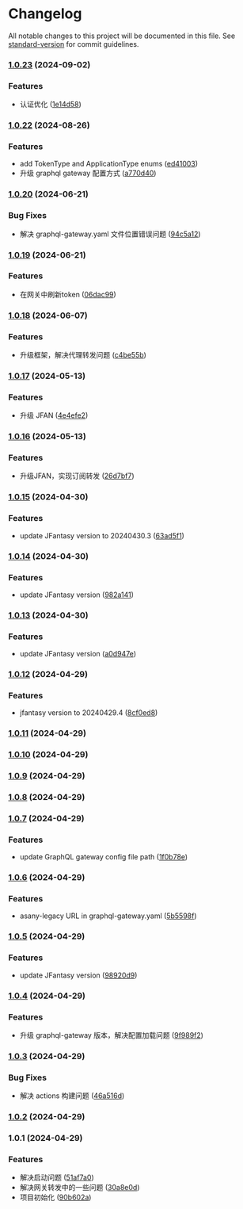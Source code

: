 # Changelog

All notable changes to this project will be documented in this file. See [standard-version](https://github.com/conventional-changelog/standard-version) for commit guidelines.

### [1.0.23](https://github.com/limaofeng/asany-gateway/compare/v1.0.22...v1.0.23) (2024-09-02)


### Features

* 认证优化 ([1e14d58](https://github.com/limaofeng/asany-gateway/commit/1e14d581148eeec933bc0c73a50ba39bd326117d))

### [1.0.22](https://github.com/limaofeng/asany-gateway/compare/v1.0.21...v1.0.22) (2024-08-26)


### Features

* add TokenType and ApplicationType enums ([ed41003](https://github.com/limaofeng/asany-gateway/commit/ed41003e4e54dd77289719dd67dbd15a33499d7b))
* 升级 graphql gateway 配置方式 ([a770d40](https://github.com/limaofeng/asany-gateway/commit/a770d406a0611e3145f111eff98145d55266fb6b))

### [1.0.20](https://github.com/limaofeng/asany-gateway/compare/v1.0.19...v1.0.20) (2024-06-21)


### Bug Fixes

* 解决 graphql-gateway.yaml 文件位置错误问题 ([94c5a12](https://github.com/limaofeng/asany-gateway/commit/94c5a124926bc3ae6a9c43d8d3e7170a0c03a516))

### [1.0.19](https://github.com/limaofeng/asany-gateway/compare/v1.0.18...v1.0.19) (2024-06-21)


### Features

* 在网关中刷新token ([06dac99](https://github.com/limaofeng/asany-gateway/commit/06dac99cc825df7cb91a4a074b4215be363c5692))

### [1.0.18](https://github.com/limaofeng/asany-gateway/compare/v1.0.17...v1.0.18) (2024-06-07)


### Features

* 升级框架，解决代理转发问题 ([c4be55b](https://github.com/limaofeng/asany-gateway/commit/c4be55b2cb1d513cc2daea15de01271e3757b0ca))

### [1.0.17](https://github.com/limaofeng/asany-gateway/compare/v1.0.16...v1.0.17) (2024-05-13)


### Features

* 升级 JFAN ([4e4efe2](https://github.com/limaofeng/asany-gateway/commit/4e4efe2e38fb8209d47dcaa229ffc604eefccf7f))

### [1.0.16](https://github.com/limaofeng/asany-gateway/compare/v1.0.15...v1.0.16) (2024-05-13)


### Features

* 升级JFAN，实现订阅转发 ([26d7bf7](https://github.com/limaofeng/asany-gateway/commit/26d7bf74759f5d2a278dd27ab6ef7e793ffc79b6))

### [1.0.15](https://github.com/limaofeng/asany-gateway/compare/v1.0.14...v1.0.15) (2024-04-30)


### Features

* update JFantasy version to 20240430.3 ([63ad5f1](https://github.com/limaofeng/asany-gateway/commit/63ad5f1fa2186be87ae3618b5239ad28079ba1a3))

### [1.0.14](https://github.com/limaofeng/asany-gateway/compare/v1.0.13...v1.0.14) (2024-04-30)


### Features

* update JFantasy version ([982a141](https://github.com/limaofeng/asany-gateway/commit/982a14154b8c542c50ae5cf56ebbc72d6400f0f8))

### [1.0.13](https://github.com/limaofeng/asany-gateway/compare/v1.0.12...v1.0.13) (2024-04-30)


### Features

* update JFantasy version ([a0d947e](https://github.com/limaofeng/asany-gateway/commit/a0d947ecb7ffdcf3a64c2574130343eebda75c91))

### [1.0.12](https://github.com/limaofeng/asany-gateway/compare/v1.0.11...v1.0.12) (2024-04-29)


### Features

* jfantasy version to 20240429.4 ([8cf0ed8](https://github.com/limaofeng/asany-gateway/commit/8cf0ed8cdf567fe67e0d42b364cdcd35433f413b))

### [1.0.11](https://github.com/limaofeng/asany-gateway/compare/v1.0.10...v1.0.11) (2024-04-29)

### [1.0.10](https://github.com/limaofeng/asany-gateway/compare/v1.0.9...v1.0.10) (2024-04-29)

### [1.0.9](https://github.com/limaofeng/asany-gateway/compare/v1.0.8...v1.0.9) (2024-04-29)

### [1.0.8](https://github.com/limaofeng/asany-gateway/compare/v1.0.7...v1.0.8) (2024-04-29)

### [1.0.7](https://github.com/limaofeng/asany-gateway/compare/v1.0.6...v1.0.7) (2024-04-29)


### Features

* update GraphQL gateway config file path ([1f0b78e](https://github.com/limaofeng/asany-gateway/commit/1f0b78e65642aefb62ce06ef8aea8ab01e15fd8b))

### [1.0.6](https://github.com/limaofeng/asany-gateway/compare/v1.0.5...v1.0.6) (2024-04-29)


### Features

* asany-legacy URL in graphql-gateway.yaml ([5b5598f](https://github.com/limaofeng/asany-gateway/commit/5b5598f65ac832a261918499d5c0c05d605c0fd6))

### [1.0.5](https://github.com/limaofeng/asany-gateway/compare/v1.0.4...v1.0.5) (2024-04-29)


### Features

* update JFantasy version ([98920d9](https://github.com/limaofeng/asany-gateway/commit/98920d971f8814abe7ab9e0c0a624a8ab0edd272))

### [1.0.4](https://github.com/limaofeng/asany-gateway/compare/v1.0.3...v1.0.4) (2024-04-29)


### Features

* 升级 graphql-gateway 版本，解决配置加载问题 ([9f989f2](https://github.com/limaofeng/asany-gateway/commit/9f989f2172b33cf6922dc3647cae1001d71f6af8))

### [1.0.3](https://github.com/limaofeng/asany-gateway/compare/v1.0.2...v1.0.3) (2024-04-29)


### Bug Fixes

*  解决 actions 构建问题 ([46a516d](https://github.com/limaofeng/asany-gateway/commit/46a516da6130e0482b1d1ae7b73a1ef36ab912fe))

### [1.0.2](https://github.com/limaofeng/asany-gateway/compare/v1.0.1...v1.0.2) (2024-04-29)

### 1.0.1 (2024-04-29)


### Features

* 解决启动问题 ([51af7a0](https://github.com/limaofeng/asany-gateway/commit/51af7a0534c76a2aa3bc05acc397573c78044071))
* 解决网关转发中的一些问题 ([30a8e0d](https://github.com/limaofeng/asany-gateway/commit/30a8e0d0ca2c367ae9978452fa214612dea0f4c3))
* 项目初始化 ([90b602a](https://github.com/limaofeng/asany-gateway/commit/90b602aca851fd40eced83dbaea37d4264ddc23b))
